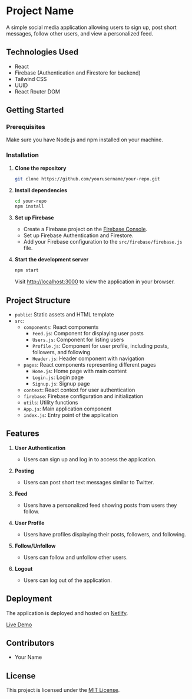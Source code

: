 # Project Name

A simple social media application allowing users to sign up, post short messages, follow other users, and view a personalized feed.

## Technologies Used

- React
- Firebase (Authentication and Firestore for backend)
- Tailwind CSS
- UUID
- React Router DOM

## Getting Started

### Prerequisites

Make sure you have Node.js and npm installed on your machine.

### Installation

1. **Clone the repository**

    ```bash
    git clone https://github.com/yourusername/your-repo.git
    ```

2. **Install dependencies**

    ```bash
    cd your-repo
    npm install
    ```

3. **Set up Firebase**

   - Create a Firebase project on the [Firebase Console](https://console.firebase.google.com/).
   - Set up Firebase Authentication and Firestore.
   - Add your Firebase configuration to the `src/firebase/firebase.js` file.

4. **Start the development server**

    ```bash
    npm start
    ```

    Visit [http://localhost:3000](http://localhost:3000) to view the application in your browser.

## Project Structure

- `public`: Static assets and HTML template
- `src`:
  - `components`: React components
    - `Feed.js`: Component for displaying user posts
    - `Users.js`: Component for listing users
    - `Profile.js`: Component for user profile, including posts, followers, and following
    - `Header.js`: Header component with navigation
  - `pages`: React components representing different pages
    - `Home.js`: Home page with main content
    - `Login.js`: Login page
    - `Signup.js`: Signup page
  - `context`: React context for user authentication
  - `firebase`: Firebase configuration and initialization
  - `utils`: Utility functions
  - `App.js`: Main application component
  - `index.js`: Entry point of the application

## Features

1. **User Authentication**
   - Users can sign up and log in to access the application.

2. **Posting**
   - Users can post short text messages similar to Twitter.

3. **Feed**
   - Users have a personalized feed showing posts from users they follow.

4. **User Profile**
   - Users have profiles displaying their posts, followers, and following.

5. **Follow/Unfollow**
   - Users can follow and unfollow other users.

6. **Logout**
   - Users can log out of the application.

## Deployment

The application is deployed and hosted on [Netlify](https://www.netlify.com/).

[Live Demo](https://your-live-demo-url.netlify.app/)

## Contributors

- Your Name

## License

This project is licensed under the [MIT License](LICENSE).

